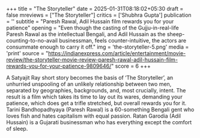 +++
title = "The Storyteller"
date = 2025-01-31T08:18:02+05:30
draft = false
mreviews = ["The Storyteller"]
critics = ['Shubhra Gupta']
publication = ''
subtitle = "Paresh Rawal, Adil Hussain film rewards you for your patience"
opening = "Even though the casting of the Gujju-in-real-life Paresh Rawal as the intellectual Bengali, and Adil Hussain as the sheep-counting-to-no-avail businessman, feels counter-intuitive, the actors are consummate enough to carry it off."
img = 'the-storyteller-5.png'
media = 'print'
source = "https://indianexpress.com/article/entertainment/movie-review/the-storyteller-movie-review-paresh-rawal-adil-hussain-film-rewards-you-for-your-patience-9809646/"
score = 6
+++

A Satyajit Ray short story becomes the basis of ‘The Storyteller’, an unhurried unspooling of an unlikely relationship between two men, separated by geographies, backgrounds, and, most crucially, intent. The result is a film which takes its time to lay out its wares, demanding your patience, which does get a trifle stretched, but overall rewards you for it. Tarini Bandhopadhyaya (Paresh Rawal) is a 60-something Bengali gent who loves fish and hates capitalism with equal passion. Ratan Garodia (Adil Hussain) is a Gujarati businessman who has everything except the comfort of sleep.
